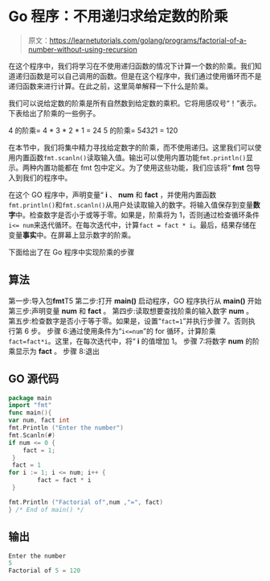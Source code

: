 # Go 程序：不用递归求给定数的阶乘

> 原文：<https://learnetutorials.com/golang/programs/factorial-of-a-number-without-using-recursion>

在这个程序中，我们将学习在不使用递归函数的情况下计算一个数的阶乘。我们知道递归函数是可以自己调用的函数。但是在这个程序中，我们通过使用循环而不是递归函数来进行计算。在此之前，这里简单解释一下什么是阶乘。

我们可以说给定数的阶乘是所有自然数到给定数的乘积。它将用感叹号“！”表示。下表给出了阶乘的一些例子。

4 的阶乘= 4 * 3 * 2 * 1 = 24
5 的阶乘= 5*4*3*2*1 = 120

在本节中，我们将集中精力寻找给定数字的阶乘，而不使用递归。这里我们可以使用内置函数`fmt.scanln()`读取输入值。输出可以使用内置功能`fmt.println()`显示。两种内置功能都在 fmt 包中定义。为了使用这些功能，我们应该将“ **fmt** 包导入到我们的程序中。

在这个 GO 程序中，声明变量“ **i** 、 **num** 和 **fact** ，并使用内置函数`fmt.println()`和`fmt.scanln()`从用户处读取输入的数字。将输入值保存到变量**数字**中。检查数字是否小于或等于零。如果是，阶乘将为 1，否则通过检查循环条件`i<= num`来迭代循环。在每次迭代中，计算`fact = fact * i`。最后，结果存储在变量**事实**中。在屏幕上显示数字的阶乘。

下面给出了在 Go 程序中实现阶乘的步骤

## 算法

第一步:导入包**fmt**T5 第二步:打开 **main()** 启动程序，GO 程序执行从 **main()**
开始第三步:声明变量 **num** 和 **fact** 。
第四步:读取想要查找阶乘的输入数字 **num** 。
第五步:检查数字是否小于等于零。如果是，设置“`fact=1`”并执行步骤 7。否则执行第 6 步。
步骤 6:通过使用条件为“`i<=num`”的 for 循环，计算阶乘`fact=fact*i`。这里，在每次迭代中，将“ **i** 的值增加 1。
步骤 7:将数字 **num** 的阶乘显示为 **fact** 。
步骤 8:退出

## GO 源代码

```go
package main
import "fmt"
func main(){
var num, fact int
fmt.Println ("Enter the number")
fmt.Scanln(#)
if num <= 0 {
    fact = 1;
 }
 fact = 1
for i := 1; i <= num; i++ {
        fact = fact * i
 }

fmt.Println ("Factorial of",num ,"=", fact)
} /* End of main() */ 

```

## 输出

```go
Enter the number
5
Factorial of 5 = 120
```